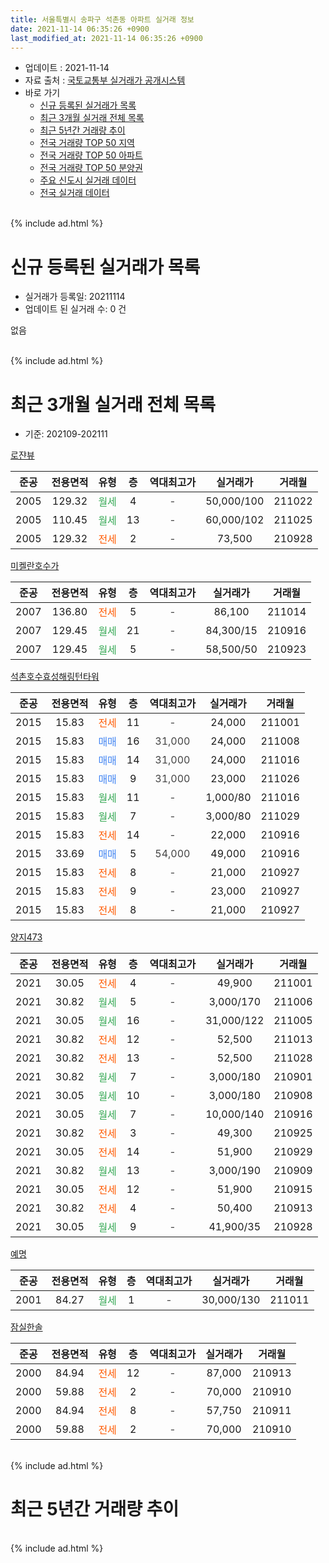 ```yaml
---
title: 서울특별시 송파구 석촌동 아파트 실거래 정보
date: 2021-11-14 06:35:26 +0900
last_modified_at: 2021-11-14 06:35:26 +0900
---
```


* 업데이트 : 2021-11-14
* 자료 출처 : [국토교통부 실거래가 공개시스템](http://rt.molit.go.kr)
* 바로 가기
    * [신규 등록된 실거래가 목록](#신규-등록된-실거래가-목록)
    * [최근 3개월 실거래 전체 목록](#최근-3개월-실거래-전체-목록)
    * [최근 5년간 거래량 추이](#최근-5년간-거래량-추이)
    * [전국 거래량 TOP 50 지역](https://inasie.github.io/apt-trade-info/최근-3개월-전국에서-가장-거래가-많이-발생한-지역)
    * [전국 거래량 TOP 50 아파트](https://inasie.github.io/apt-trade-info/최근-3개월-전국에서-가장-거래가-많이-발생한-아파트)
    * [전국 거래량 TOP 50 분양권](https://inasie.github.io/apt-trade-info/최근-3개월-전국에서-가장-거래가-많이-발생한-분양권)
    * [주요 신도시 실거래 데이터](https://inasie.github.io/apt-trade-info/주요-신도시)
    * [전국 실거래 데이터](https://inasie.github.io/apt-trade-info/전국)
<br>
{% include ad.html %}
<br>

# 신규 등록된 실거래가 목록
* 실거래가 등록일: 20211114
* 업데이트 된 실거래 수: 0 건

없음

<br>
{% include ad.html %}
<br>

# 최근 3개월 실거래 전체 목록
* 기준: 202109-202111


[로쟌뷰](https://search.naver.com/search.naver?query=%EC%84%9C%EC%9A%B8%ED%8A%B9%EB%B3%84%EC%8B%9C+%EC%86%A1%ED%8C%8C%EA%B5%AC+%EC%84%9D%EC%B4%8C%EB%8F%99+%EB%A1%9C%EC%9F%8C%EB%B7%B0)

|준공|전용면적|유형|층|역대최고가|실거래가|거래월|
|:---:|:---:|:---:|:---:|:---:|:---:|:---:|
|2005|129.32|<span style="color:#34a853">월세</span>|4|<span style="color:#444444">-</span>|50,000/100|211022|
|2005|110.45|<span style="color:#34a853">월세</span>|13|<span style="color:#444444">-</span>|60,000/102|211025|
|2005|129.32|<span style="color:#ff5a00">전세</span>|2|<span style="color:#444444">-</span>|73,500|210928|

[미켈란호수가](https://search.naver.com/search.naver?query=%EC%84%9C%EC%9A%B8%ED%8A%B9%EB%B3%84%EC%8B%9C+%EC%86%A1%ED%8C%8C%EA%B5%AC+%EC%84%9D%EC%B4%8C%EB%8F%99+%EB%AF%B8%EC%BC%88%EB%9E%80%ED%98%B8%EC%88%98%EA%B0%80)

|준공|전용면적|유형|층|역대최고가|실거래가|거래월|
|:---:|:---:|:---:|:---:|:---:|:---:|:---:|
|2007|136.80|<span style="color:#ff5a00">전세</span>|5|<span style="color:#444444">-</span>|86,100|211014|
|2007|129.45|<span style="color:#34a853">월세</span>|21|<span style="color:#444444">-</span>|84,300/15|210916|
|2007|129.45|<span style="color:#34a853">월세</span>|5|<span style="color:#444444">-</span>|58,500/50|210923|

[석촌호수효성해링턴타워](https://search.naver.com/search.naver?query=%EC%84%9C%EC%9A%B8%ED%8A%B9%EB%B3%84%EC%8B%9C+%EC%86%A1%ED%8C%8C%EA%B5%AC+%EC%84%9D%EC%B4%8C%EB%8F%99+%EC%84%9D%EC%B4%8C%ED%98%B8%EC%88%98%ED%9A%A8%EC%84%B1%ED%95%B4%EB%A7%81%ED%84%B4%ED%83%80%EC%9B%8C)

|준공|전용면적|유형|층|역대최고가|실거래가|거래월|
|:---:|:---:|:---:|:---:|:---:|:---:|:---:|
|2015|15.83|<span style="color:#ff5a00">전세</span>|11|<span style="color:#444444">-</span>|24,000|211001|
|2015|15.83|<span style="color:#4285f3">매매</span>|16|<span style="color:#444444">31,000</span>|24,000|211008|
|2015|15.83|<span style="color:#4285f3">매매</span>|14|<span style="color:#444444">31,000</span>|24,000|211016|
|2015|15.83|<span style="color:#4285f3">매매</span>|9|<span style="color:#444444">31,000</span>|23,000|211026|
|2015|15.83|<span style="color:#34a853">월세</span>|11|<span style="color:#444444">-</span>|1,000/80|211016|
|2015|15.83|<span style="color:#34a853">월세</span>|7|<span style="color:#444444">-</span>|3,000/80|211029|
|2015|15.83|<span style="color:#ff5a00">전세</span>|14|<span style="color:#444444">-</span>|22,000|210916|
|2015|33.69|<span style="color:#4285f3">매매</span>|5|<span style="color:#444444">54,000</span>|49,000|210916|
|2015|15.83|<span style="color:#ff5a00">전세</span>|8|<span style="color:#444444">-</span>|21,000|210927|
|2015|15.83|<span style="color:#ff5a00">전세</span>|9|<span style="color:#444444">-</span>|23,000|210927|
|2015|15.83|<span style="color:#ff5a00">전세</span>|8|<span style="color:#444444">-</span>|21,000|210927|

[양지473](https://search.naver.com/search.naver?query=%EC%84%9C%EC%9A%B8%ED%8A%B9%EB%B3%84%EC%8B%9C+%EC%86%A1%ED%8C%8C%EA%B5%AC+%EC%84%9D%EC%B4%8C%EB%8F%99+%EC%96%91%EC%A7%80473)

|준공|전용면적|유형|층|역대최고가|실거래가|거래월|
|:---:|:---:|:---:|:---:|:---:|:---:|:---:|
|2021|30.05|<span style="color:#ff5a00">전세</span>|4|<span style="color:#444444">-</span>|49,900|211001|
|2021|30.82|<span style="color:#34a853">월세</span>|5|<span style="color:#444444">-</span>|3,000/170|211006|
|2021|30.05|<span style="color:#34a853">월세</span>|16|<span style="color:#444444">-</span>|31,000/122|211005|
|2021|30.82|<span style="color:#ff5a00">전세</span>|12|<span style="color:#444444">-</span>|52,500|211013|
|2021|30.82|<span style="color:#ff5a00">전세</span>|13|<span style="color:#444444">-</span>|52,500|211028|
|2021|30.82|<span style="color:#34a853">월세</span>|7|<span style="color:#444444">-</span>|3,000/180|210901|
|2021|30.05|<span style="color:#34a853">월세</span>|10|<span style="color:#444444">-</span>|3,000/180|210908|
|2021|30.05|<span style="color:#34a853">월세</span>|7|<span style="color:#444444">-</span>|10,000/140|210916|
|2021|30.82|<span style="color:#ff5a00">전세</span>|3|<span style="color:#444444">-</span>|49,300|210925|
|2021|30.05|<span style="color:#ff5a00">전세</span>|14|<span style="color:#444444">-</span>|51,900|210929|
|2021|30.82|<span style="color:#34a853">월세</span>|13|<span style="color:#444444">-</span>|3,000/190|210909|
|2021|30.05|<span style="color:#ff5a00">전세</span>|12|<span style="color:#444444">-</span>|51,900|210915|
|2021|30.82|<span style="color:#ff5a00">전세</span>|4|<span style="color:#444444">-</span>|50,400|210913|
|2021|30.05|<span style="color:#34a853">월세</span>|9|<span style="color:#444444">-</span>|41,900/35|210928|

[예명](https://search.naver.com/search.naver?query=%EC%84%9C%EC%9A%B8%ED%8A%B9%EB%B3%84%EC%8B%9C+%EC%86%A1%ED%8C%8C%EA%B5%AC+%EC%84%9D%EC%B4%8C%EB%8F%99+%EC%98%88%EB%AA%85)

|준공|전용면적|유형|층|역대최고가|실거래가|거래월|
|:---:|:---:|:---:|:---:|:---:|:---:|:---:|
|2001|84.27|<span style="color:#34a853">월세</span>|1|<span style="color:#444444">-</span>|30,000/130|211011|

[잠실한솔](https://search.naver.com/search.naver?query=%EC%84%9C%EC%9A%B8%ED%8A%B9%EB%B3%84%EC%8B%9C+%EC%86%A1%ED%8C%8C%EA%B5%AC+%EC%84%9D%EC%B4%8C%EB%8F%99+%EC%9E%A0%EC%8B%A4%ED%95%9C%EC%86%94)

|준공|전용면적|유형|층|역대최고가|실거래가|거래월|
|:---:|:---:|:---:|:---:|:---:|:---:|:---:|
|2000|84.94|<span style="color:#ff5a00">전세</span>|12|<span style="color:#444444">-</span>|87,000|210913|
|2000|59.88|<span style="color:#ff5a00">전세</span>|2|<span style="color:#444444">-</span>|70,000|210910|
|2000|84.94|<span style="color:#ff5a00">전세</span>|8|<span style="color:#444444">-</span>|57,750|210911|
|2000|59.88|<span style="color:#ff5a00">전세</span>|2|<span style="color:#444444">-</span>|70,000|210910|


<br>
{% include ad.html %}
<br>

# 최근 5년간 거래량 추이


<div style="width:100%;">
    <canvas id="deal_progress" height="200"></canvas>
</div>

<script>
new Chart(document.getElementById("deal_progress"), {
    type: 'line',
    data: {
        labels: ['201611','201612','201701','201702','201703','201704','201705','201706','201707','201708','201709','201710','201711','201712','201801','201802','201803','201804','201805','201806','201807','201808','201809','201810','201811','201812','201901','201902','201903','201904','201905','201906','201907','201908','201909','201910','201911','201912','202001','202002','202003','202004','202005','202006','202007','202008','202009','202010','202011','202012','202101','202102','202103','202104','202105','202106','202107','202108','202109','202110','202111'],
        datasets: [{
            label: '매매',
            pointRadius: 1,
            data: [3, 3, 3, 5, 4, 3, 7, 5, 11, 2, 7, 6, 8, 5, 6, 5, 6, 1, 5, 0, 5, 8, 5, 4, 5, 4, 0, 2, 3, 3, 5, 9, 5, 4, 10, 13, 6, 6, 4, 6, 6, 1, 4, 14, 12, 8, 3, 0, 4, 10, 2, 5, 1, 4, 7, 3, 8, 1, 1, 3, 0],
            borderColor: "rgba(255, 201, 14, 1)",
            backgroundColor: "rgba(255, 201, 14, 0.5)",
            fill: false,
            lineTension: 0
        },{
            label: '전월세',
            pointRadius: 1,
            data: [7, 9, 8, 9, 13, 7, 9, 5, 5, 13, 9, 11, 13, 17, 16, 15, 13, 9, 7, 7, 8, 9, 9, 11, 6, 12, 17, 10, 13, 10, 7, 6, 9, 10, 13, 10, 17, 8, 9, 15, 8, 10, 4, 4, 20, 5, 12, 8, 7, 8, 9, 7, 13, 8, 7, 14, 10, 15, 20, 12, 0],
            borderColor: "rgba(0, 141, 185, 1)",
            backgroundColor: "rgba(0, 141, 185, 0.5)",
            fill: false,
            lineTension: 0
        }
        ]
    },
    options: {
        responsive: true,
        title: {
            display: false
        },
        tooltips: {
            mode: 'index',
            intersect: false
        },
        hover: {
            mode: 'nearest',
            intersect: true
        },
        scales: {
            xAxes: [{
                display: true,
                scaleLabel: {
                    display: true,
                    labelString: '년/월'
                }
            }],
            yAxes: [{
                display: true,
                ticks: {
                    suggestedMin: 0,
                },
                scaleLabel: {
                    display: true,
                    labelString: '실거래 수'
                }
            }]
        }
    }
});

</script>


<br>
{% include ad.html %}
<br>

